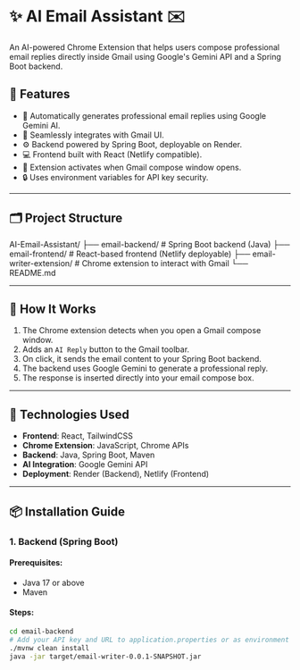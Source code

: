 # ✨ AI Email Assistant ✉️

An AI-powered Chrome Extension that helps users compose professional email replies directly inside Gmail using Google's Gemini API and a Spring Boot backend.

## 📌 Features

- 🧠 Automatically generates professional email replies using Google Gemini AI.
- 📩 Seamlessly integrates with Gmail UI.
- ⚙️ Backend powered by Spring Boot, deployable on Render.
- 💻 Frontend built with React (Netlify compatible).
- 🧩 Extension activates when Gmail compose window opens.
- 🔒 Uses environment variables for API key security.

---

## 🗂️ Project Structure

AI-Email-Assistant/
├── email-backend/ # Spring Boot backend (Java)
├── email-frontend/ # React-based frontend (Netlify deployable)
├── email-writer-extension/ # Chrome extension to interact with Gmail
└── README.md


---

## 🚀 How It Works

1. The Chrome extension detects when you open a Gmail compose window.
2. Adds an `AI Reply` button to the Gmail toolbar.
3. On click, it sends the email content to your Spring Boot backend.
4. The backend uses Google Gemini to generate a professional reply.
5. The response is inserted directly into your email compose box.

---

## 🔧 Technologies Used

- **Frontend**: React, TailwindCSS
- **Chrome Extension**: JavaScript, Chrome APIs
- **Backend**: Java, Spring Boot, Maven
- **AI Integration**: Google Gemini API
- **Deployment**: Render (Backend), Netlify (Frontend)

---

## 📦 Installation Guide

### 1. Backend (Spring Boot)

#### Prerequisites:
- Java 17 or above
- Maven

#### Steps:

```bash
cd email-backend
# Add your API key and URL to application.properties or as environment variables
./mvnw clean install
java -jar target/email-writer-0.0.1-SNAPSHOT.jar

